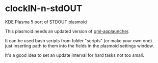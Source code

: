 # clockIN-n-stdOUT
KDE Plasma 5 port of STDOUT plasmoid

This plasmoid needs an updated version of <a href=https://github.com/Jacobtey/qml-applauncher>qml-applauncher</a>.

It can be used bash scripts from folder "scripts" (or make your own one) just inserting path to them into the fields in the plasmoid settings window. 

It's a good idea to set an update interval for hard tasks not too small. 
